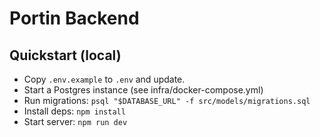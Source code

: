 # Portin Backend

## Quickstart (local)

- Copy `.env.example` to `.env` and update.
- Start a Postgres instance (see infra/docker-compose.yml)
- Run migrations: `psql "$DATABASE_URL" -f src/models/migrations.sql`
- Install deps: `npm install`
- Start server: `npm run dev`

